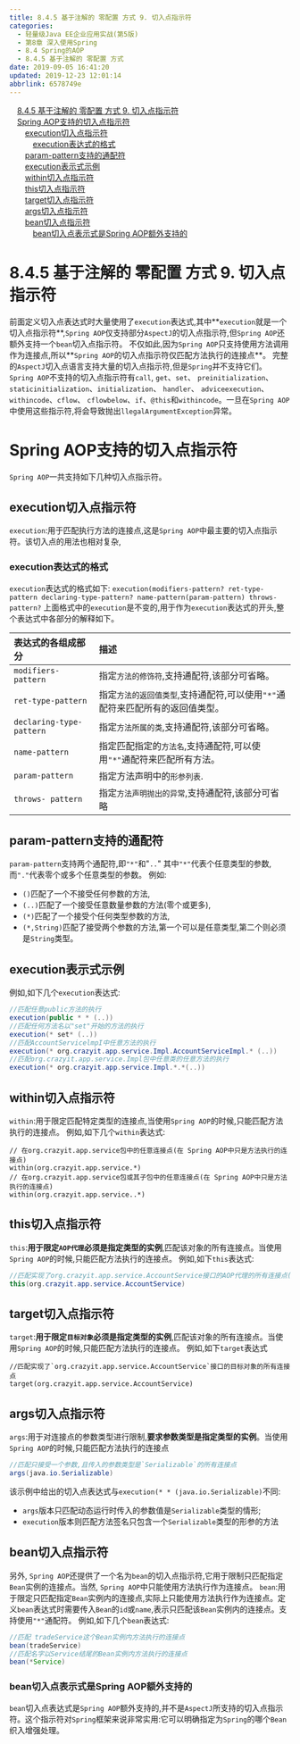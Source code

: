 ```yaml
---
title: 8.4.5 基于注解的 零配置 方式 9. 切入点指示符
categories: 
  - 轻量级Java EE企业应用实战(第5版)
  - 第8章 深入使用Spring
  - 8.4 Spring的AOP
  - 8.4.5 基于注解的 零配置 方式
date: 2019-09-05 16:41:20
updated: 2019-12-23 12:01:14
abbrlink: 6578749e
---
```

<div id='my_toc'><a href="/JavaReadingNotes/6578749e/#8-4-5-基于注解的-零配置-方式-9-切入点指示符" class="header_1">8.4.5 基于注解的 零配置 方式 9. 切入点指示符</a>&nbsp;<br><a href="/JavaReadingNotes/6578749e/#Spring-AOP支持的切入点指示符" class="header_1">Spring AOP支持的切入点指示符</a>&nbsp;<br><a href="/JavaReadingNotes/6578749e/#execution切入点指示符" class="header_2">execution切入点指示符</a>&nbsp;<br><a href="/JavaReadingNotes/6578749e/#execution表达式的格式" class="header_3">execution表达式的格式</a>&nbsp;<br><a href="/JavaReadingNotes/6578749e/#param-pattern支持的通配符" class="header_2">param-pattern支持的通配符</a>&nbsp;<br><a href="/JavaReadingNotes/6578749e/#execution表示式示例" class="header_2">execution表示式示例</a>&nbsp;<br><a href="/JavaReadingNotes/6578749e/#within切入点指示符" class="header_2">within切入点指示符</a>&nbsp;<br><a href="/JavaReadingNotes/6578749e/#this切入点指示符" class="header_2">this切入点指示符</a>&nbsp;<br><a href="/JavaReadingNotes/6578749e/#target切入点指示符" class="header_2">target切入点指示符</a>&nbsp;<br><a href="/JavaReadingNotes/6578749e/#args切入点指示符" class="header_2">args切入点指示符</a>&nbsp;<br><a href="/JavaReadingNotes/6578749e/#bean切入点指示符" class="header_2">bean切入点指示符</a>&nbsp;<br><a href="/JavaReadingNotes/6578749e/#bean切入点表示式是Spring-AOP额外支持的" class="header_3">bean切入点表示式是Spring AOP额外支持的</a>&nbsp;<br></div>
<style>.header_1{margin-left: 1em;}.header_2{margin-left: 2em;}.header_3{margin-left: 3em;}.header_4{margin-left: 4em;}.header_5{margin-left: 5em;}.header_6{margin-left: 6em;}</style>
<!--more-->
<script>if (navigator.platform.search('arm')==-1){document.getElementById('my_toc').style.display = 'none';}var e,p = document.getElementsByTagName('p');while (p.length>0) {e = p[0];e.parentElement.removeChild(e);}</script>

<!--end-->
<!--SSTStart-->
# 8.4.5 基于注解的 零配置 方式 9. 切入点指示符 #
前面定义切入点表达式时大量使用了`execution`表达式,其中**`execution`就是一个切入点指示符**,`Spring AOP`仅支持部分`AspectJ`的切入点指示符,但`Spring AOP`还额外支持一个`bean`切入点指示符。
不仅如此,因为`Spring AOP`只支持使用方法调用作为连接点,所以**`Spring AOP`的切入点指示符仅匹配方法执行的连接点**。
完整的`AspectJ`切入点语言支持大量的切入点指示符,但是`Spring`并不支持它们。`Spring AOP`不支持的切入点指示符有`call`, `get`、`set`、 `preinitialization`、 `staticinitialization`、`initialization`、 `handler`、 `adviceexecution`、 `withincode`、`cflow`、 `cflowbelow`、`if`、`@this`和`withincode`。一旦在`Spring AOP`中使用这些指示符,将会导致抛出`llegalArgumentException`异常。
# Spring AOP支持的切入点指示符 #
`Spring AOP`一共支持如下几种切入点指示符。
## execution切入点指示符 ##
`execution`:用于匹配执行方法的连接点,这是`Spring AOP`中最主要的切入点指示符。该切入点的用法也相对复杂,
### execution表达式的格式 ###
`execution`表达式的格式如下:
`execution(modifiers-pattern? ret-type-pattern declaring-type-pattern? name-pattern(param-pattern) throws-pattern?`
上面格式中的`execution`是不变的,用于作为`execution`表达式的开头,整个表达式中各部分的解释如下。

|表达式的各组成部分|描述|
|:---|:---|
|`modifiers-pattern`|指定`方法的修饰符`,支持通配符,该部分可省略。|
|`ret-type-pattern`|指定`方法的返回值类型`,支持通配符,可以使用`"*"`通配符来匹配所有的返回值类型。|
|`declaring-type-pattern`|指定`方法所属的类`,支持通配符,该部分可省略。|
|`name-pattern`|指定匹配指定的`方法名`,支持通配符,可以使用`"*"`通配符来匹配所有方法。|
|`param-pattern`|指定方法声明中的`形参列表`.|
|`throws- pattern`|指定`方法声明抛出的异常`,支持通配符,该部分可省略|

## param-pattern支持的通配符 ##
`param-pattern`支持两个通配符,即`"*"`和"`..`"
其中`"*"`代表个任意类型的参数,而`"."`代表零个或多个任意类型的参数。
例如:
- `()`匹配了一个不接受任何参数的方法,
- `(..)`匹配了一个接受任意数量参数的方法(零个或更多),
- `(*)`匹配了一个接受个任何类型参数的方法,
- `(*,String)`匹配了接受两个参数的方法,第一个可以是任意类型,第二个则必须是`String`类型。

## execution表示式示例 ##
例如,如下几个`execution`表达式:
```java
//匹配任意public方法的执行
execution(public * * (..))
//匹配任何方法名以"set"开始的方法的执行
execution(* set* (..))
//匹配AccountServicelmpI中任意方法的执行
execution(* org.crazyit.app.service.Impl.AccountServiceImpl.* (..))
//匹配org.crazyit.app.service.Impl包中任意类的任意方法的执行
execution(* org.crazyit.app.service.Impl.*.*(..))
```
## within切入点指示符 ##
`within`:用于限定匹配特定类型的连接点,当使用`Spring AOP`的时候,只能匹配方法执行的连接点。
例如,如下几个`within`表达式:
```
// 在org.crazyit.app.service包中的任意连接点(在 Spring AOP中只是方法执行的连接点)
within(org.crazyit.app.service.*)
// 在org.crazyit.app.service包或其子包中的任意连接点(在 Spring AOP中只是方法执行的连接点)
within(org.crazyit.app.service..*)
```
## this切入点指示符 ##
`this`:**用于限定`AOP代理`必须是指定类型的实例**,匹配该对象的所有连接点。当使用`Spring AOP`的时候,只能匹配方法执行的连接点。
例如,如下`this`表达式:
```java
//匹配实现了org.crazyit.app.service.AccountService接口的AOP代理的所有连接点(在Spring AOP中只是方法执行的连接点)
this(org.crazyit.app.service.AccountService)
```
## target切入点指示符 ##
`target`:**用于限定`目标对象`必须是指定类型的实例**,匹配该对象的所有连接点。当使用`Spring AOP`的时候,只能匹配方法执行的连接点。
例如,如下`target`表达式

```
//匹配实现了`org.crazyit.app.service.AccountService`接口的目标对象的所有连接点
target(org.crazyit.app.service.AccountService)
```
## args切入点指示符 ##
`args`:用于对连接点的参数类型进行限制,**要求参数类型是指定类型的实例**。当使用`Spring AOP`的时候,只能匹配方法执行的连接点
```java
//匹配只接受一个参数,且传入的参数类型是`Serializable`的所有连接点
args(java.io.Serializable)
```
该示例中给出的切入点表达式与`execution(* * (java.io.Serializable)`不同:
- `args`版本只匹配动态运行时传入的参数值是`Serializable`类型的情形;
- `execution`版本则匹配方法签名只包含一个`Serializable`类型的形参的方法

## bean切入点指示符 ##
另外, `Spring AOP`还提供了一个名为`bean`的切入点指示符,它用于限制只匹配指定`Bean`实例的连接点。当然, `Spring AOP`中只能使用方法执行作为连接点。
`bean`:用于限定只匹配指定`Bean`实例内的连接点,实际上只能使用方法执行作为连接点。定义`bean`表达式时需要传入`Bean`的`id`或`name`,表示只匹配该`Bean`实例内的连接点。支持使用`"*"`通配符。
例如,如下几个`bean`表达式:
```java
//匹配 tradeService这个Bean实例内方法执行的连接点
bean(tradeService)
//匹配名字以Service结尾的Bean实例内方法执行的连接点
bean(*Service)
```
### bean切入点表示式是Spring AOP额外支持的 ###
`bean`切入点表达式是`Spring AOP`额外支持的,并不是`AspectJ`所支持的切入点指示符。这个指示符对`Spring`框架来说非常实用:它可以明确指定为`Spring`的哪个`Bean`织入增强处理。

<!--SSTStop-->

